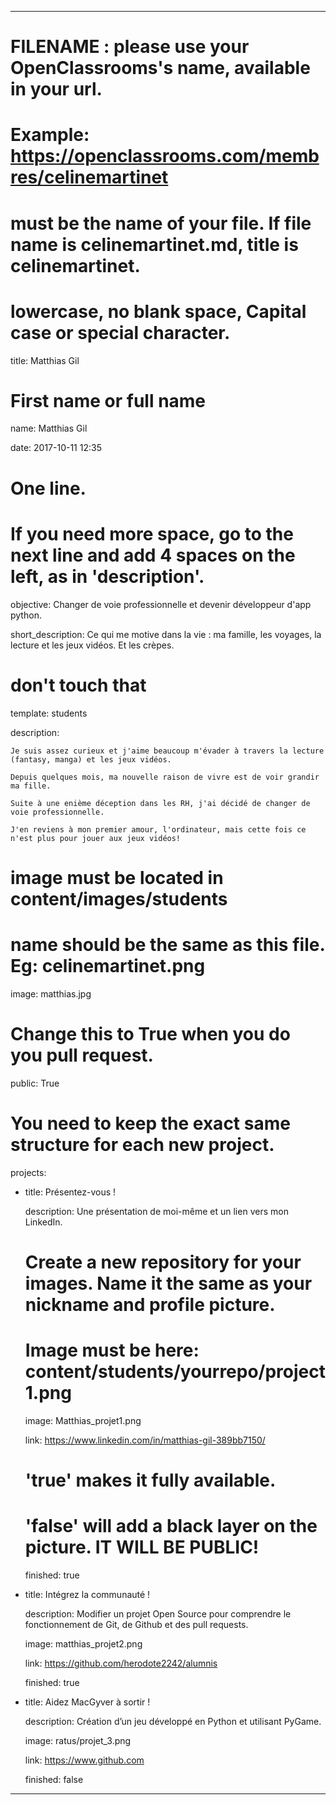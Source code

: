 ---


# FILENAME : please use your OpenClassrooms's name, available in your url.

# Example: https://openclassrooms.com/membres/celinemartinet

# must be the name of your file. If file name is celinemartinet.md, title is celinemartinet.

# lowercase, no blank space, Capital case or special character.

title: Matthias Gil


# First name or full name

name: Matthias Gil

date: 2017-10-11 12:35


# One line.

# If you need more space, go to the next line and add 4 spaces on the left, as in 'description'.

objective: Changer de voie professionnelle et devenir développeur d'app python.

short_description: Ce qui me motive dans la vie : ma famille, les voyages, la lecture et les jeux vidéos. Et les crèpes.


# don't touch that

template: students

description:

    Je suis assez curieux et j'aime beaucoup m'évader à travers la lecture (fantasy, manga) et les jeux vidéos.

    Depuis quelques mois, ma nouvelle raison de vivre est de voir grandir ma fille.

    Suite à une enième déception dans les RH, j'ai décidé de changer de voie professionnelle.

    J'en reviens à mon premier amour, l'ordinateur, mais cette fois ce n'est plus pour jouer aux jeux vidéos!


# image must be located in content/images/students

# name should be the same as this file. Eg: celinemartinet.png

image: matthias.jpg


# Change this to True when you do you pull request.

public: True


# You need to keep the exact same structure for each new project.

projects:

  - title: Présentez-vous !

    description: Une présentation de moi-même et un lien vers mon LinkedIn.

    # Create a new repository for your images. Name it the same as your nickname and profile picture.

    # Image must be here: content/students/yourrepo/project1.png

    image: Matthias_projet1.png

    link: https://www.linkedin.com/in/matthias-gil-389bb7150/

    # 'true' makes it fully available.

    # 'false' will add a black layer on the picture. IT WILL BE PUBLIC!

    finished: true

  - title: Intégrez la communauté !

    description: Modifier un projet Open Source pour comprendre le fonctionnement de Git, de Github et des pull requests. 

    image: matthias_projet2.png

    link: https://github.com/herodote2242/alumnis

    finished: true

  - title: Aidez MacGyver à sortir !

    description: Création d’un jeu développé en Python et utilisant PyGame.

    image: ratus/projet_3.png

    link: https://www.github.com

    finished: false

---